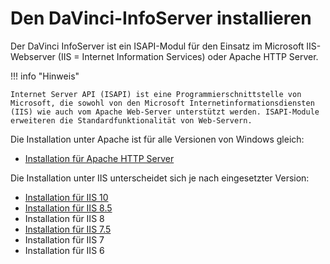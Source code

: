 # Den DaVinci-InfoServer installieren

Der DaVinci InfoServer ist ein ISAPI-Modul für den Einsatz im Microsoft IIS-Webserver (IIS = Internet Information Services) oder Apache HTTP Server.

!!! info "Hinweis"

    Internet Server API (ISAPI) ist eine Programmierschnittstelle von Microsoft, die sowohl von den Microsoft Internetinformationsdiensten (IIS) wie auch vom Apache Web-Server unterstützt werden. ISAPI-Module erweiteren die Standardfunktionalität von Web-Servern.

Die Installation unter Apache ist für alle Versionen von Windows gleich:

* [Installation für Apache HTTP Server](/09.infoserver/setup-webserver/apache/)

Die Installation unter IIS unterscheidet sich je nach eingesetzter Version:

* [Installation für IIS 10](/09.infoserver/setup-webserver/iis-10/)
* [Installation für IIS 8.5](/09.infoserver/setup-webserver/iis-8-5/)
* Installation für IIS 8
* [Installation für IIS 7.5](/09.infoserver/setup-webserver/iis-7-5/)
* Installation für IIS 7
* Installation für IIS 6
